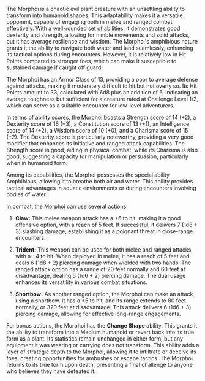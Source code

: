The Morphoi is a chaotic evil plant creature with an unsettling ability to transform into humanoid shapes. This adaptability makes it a versatile opponent, capable of engaging both in melee and ranged combat effectively. With a well-rounded set of abilities, it demonstrates good dexterity and strength, allowing for nimble movements and solid attacks, but it has average resilience and wisdom. The Morphoi's amphibious nature grants it the ability to navigate both water and land seamlessly, enhancing its tactical options during encounters. However, it is relatively low in Hit Points compared to stronger foes, which can make it susceptible to sustained damage if caught off guard.

The Morphoi has an Armor Class of 13, providing a poor to average defense against attacks, making it moderately difficult to hit but not overly so. Its Hit Points amount to 33, calculated with 6d8 plus an addition of 6, indicating an average toughness but sufficient for a creature rated at Challenge Level 1/2, which can serve as a suitable encounter for low-level adventurers.

In terms of ability scores, the Morphoi boasts a Strength score of 14 (+2), a Dexterity score of 16 (+3), a Constitution score of 13 (+1), an Intelligence score of 14 (+2), a Wisdom score of 10 (+0), and a Charisma score of 15 (+2). The Dexterity score is particularly noteworthy, providing a very good modifier that enhances its initiative and ranged attack capabilities. The Strength score is good, aiding in physical combat, while its Charisma is also good, suggesting a capacity for manipulation or persuasion, particularly when in humanoid form.

Among its capabilities, the Morphoi possesses the special ability Amphibious, allowing it to breathe both air and water. This ability provides tactical advantages in aquatic environments or during encounters involving bodies of water.

In combat, the Morphoi can use several actions:

1. **Claw:** This melee weapon attack has a +5 to hit, making it a good offensive option, with a reach of 5 feet. If successful, it delivers 7 (1d8 + 3) slashing damage, establishing it as a poignant threat in close-range encounters.

2. **Trident:** This weapon can be used for both melee and ranged attacks, with a +4 to hit. When deployed in melee, it has a reach of 5 feet and deals 6 (1d8 + 2) piercing damage when wielded with two hands. The ranged attack option has a range of 20 feet normally and 60 feet at disadvantage, dealing 5 (1d6 + 2) piercing damage. The dual usage enhances its versatility in various combat situations.

3. **Shortbow:** As another ranged option, the Morphoi can make an attack using a shortbow. It has a +5 to hit, and its range extends to 80 feet normally, or 320 feet at disadvantage. This attack delivers 6 (1d6 + 3) piercing damage, allowing for effective long-range engagements.

For bonus actions, the Morphoi has the **Change Shape** ability. This grants it the ability to transform into a Medium humanoid or revert back into its true form as a plant. Its statistics remain unchanged in either form, but any equipment it was wearing or carrying does not transform. This ability adds a layer of strategic depth to the Morphoi, allowing it to infiltrate or deceive its foes, creating opportunities for ambushes or escape tactics. The Morphoi returns to its true form upon death, presenting a final challenge to anyone who believes they have defeated it.